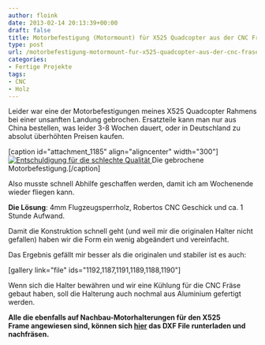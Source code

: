 ```yaml
---
author: floink
date: 2013-02-14 20:13:39+00:00
draft: false
title: Motorbefestigung (Motormount) für X525 Quadcopter aus der CNC Fräse
type: post
url: /motorbefestigung-motormount-fur-x525-quadcopter-aus-der-cnc-frase/
categories:
- Fertige Projekte
tags:
- CNC
- Holz
---
```


Leider war eine der Motorbefestigungen meines X525 Quadcopter Rahmens bei einer unsanften Landung gebrochen. Ersatzteile kann man nur aus China bestellen, was leider 3-8 Wochen dauert, oder in Deutschland zu absolut überhöhten Preisen kaufen.

[caption id="attachment_1185" align="aligncenter" width="300"][![Entschuldigung für die schlechte Qualität](/wp-content/uploads/2013/02/WP_001018-300x225.jpg)
](/wp-content/uploads/2013/02/WP_001018.jpg) Die gebrochene Motorbefestigung.[/caption]

Also musste schnell Abhilfe geschaffen werden, damit ich am Wochenende wieder fliegen kann.<!-- more -->

**Die Lösung**: 4mm Flugzeugsperrholz, Robertos CNC Geschick und ca. 1 Stunde Aufwand.

Damit die Konstruktion schnell geht (und weil mir die originalen Halter nicht gefallen) haben wir die Form ein wenig abgeändert und vereinfacht.

Das Ergebnis gefällt mir besser als die originalen und stabiler ist es auch: 

[gallery link="file" ids="1192,1187,1191,1189,1188,1190"]

Wenn sich die Halter bewähren und wir eine Kühlung für die CNC Fräse gebaut haben, soll die Halterung auch nochmal aus Aluminium gefertigt werden.

**Alle die ebenfalls auf Nachbau-Motorhalterungen für den X525 Frame angewiesen sind, können sich **[**hier**](/wp-content/uploads/2013/02/X525Mount-by-Eigenbaukombinat.de_.dxf)** das DXF File runterladen und nachfräsen.**



